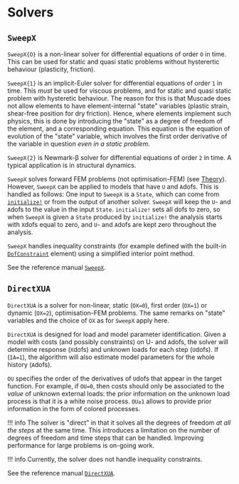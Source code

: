 # Solvers

## `SweepX`

`SweepX{O}` is a non-linear solver for differential equations of order `O` in time. This can be used for static and quasi static problems without hysterertic behaviour (plasticity, friction).

`SweepX{1}` is an implicit-Euler solver for differential equations of order `1` in time. This *must* be used for viscous problems, and for static and quasi static problem with hysteretic behaviour. The reason for this is that Muscade does not allow elements to have element-internal "state" variables (plastic strain, shear-free position for dry friction). Hence, where elements implement such physics, this is done by introducing the "state" as a degree of freedom of the element, and a corresponding equation.  This equation is the equation of evolution of the "state" variable, which involves the first order derivative of the variable in question *even in a static problem*.

`SweepX{2}` is  Newmark-β solver for differential equations of order `2` in time. A typical application is in structural dynamics. 

`SweepX` solves forward FEM problems (not optimisation-FEM) (see [Theory](@ref)).  However, `SweepX` can be applied to models that have ``U`` and ``A``dofs. This is handled as follows: One input to `SweepX` is a `State`, which can come from [`initialize!`](@ref) or from the output of another solver. `SweepX` will keep the ``U``- and ``A``dofs to the value in the input `State`. `initialize!` sets all dofs to zero, so when `SweepX` is given a `State` produced by `initialize!` the analysis starts with ``X``dofs equal to zero, and ``U``- and ``A``dofs are kept zero throughout the analysis. 

`SweepX` handles inequality constraints (for example defined with the built-in [`DofConstraint`](@ref) element) using a simplified interior point method.

See the reference manual [`SweepX`](@ref).

## `DirectXUA`
`DirectXUA` is a solver for non-linear, static (`OX=0`), first order (`OX=1`) or dynamic (`OX=2`), optimisation-FEM problems. The same remarks on "state" variables and the choice of `OX` as for `SweepX` apply here. 

`DirectXUA` is designed for load and model parameter identification. Given a model with costs (and possibly constraints) on U- and ``A``dofs, the solver will determine response (``X``dofs) and unknown loads for each step (``U``dofs). If (`IA=1`), the algorithm will also estimate model parameters for the whole history (``A``dofs).

`OU` specifies the order of the derivatives of ``U``dofs that appear in the target function.  For example, if `OU=0`, then costs should only be associated to the *value* of unknown external loads: the prior information on the unknown load process is that it is a white noise process. `OU≥1` allows to provide prior information in the form of colored processes.  

!!! info
    The solver is "direct" in that it solves all the degrees of freedom *at all the steps* at the same time. This introduces a limitation on the number of degrees of freedom and time steps that can be handled.  Improving performance for large problems is on-going work.

!!! info
    Currently, the solver does not handle inequality constraints.

See the reference manual [`DirectXUA`](@ref).